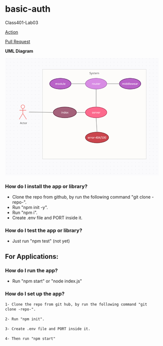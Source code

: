 # basic-auth

Class401-Lab03

[Action](https://github.com/IbrahimAljabr/basic-auth/actions)

[Pull Request](https://github.com/IbrahimAljabr/basic-auth/pulls/2)

**UML Diagram**

![Heroku](/uml2.png)

### How do I install the app or library?

- Clone the repo from github, by run the following command "git clone -repo-".
- Run "npm init -y".
- Run "npm i".
- Create .env file and PORT inside it.

### How do I test the app or library?

- Just run "npm test" (not yet)

## For Applications:

### How do I run the app?

- Run "npm start" or "node index.js"

### How do I set up the app?

    1- Clone the repo from git hub, by run the following command "git clone -repo-".

    2- Run "npm init".

    3- Create .env file and PORT inside it.

    4- Then run "npm start"
